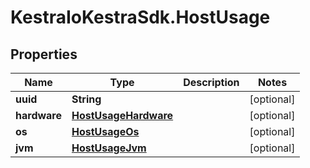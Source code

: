 # KestraIoKestraSdk.HostUsage

## Properties

Name | Type | Description | Notes
------------ | ------------- | ------------- | -------------
**uuid** | **String** |  | [optional] 
**hardware** | [**HostUsageHardware**](HostUsageHardware.md) |  | [optional] 
**os** | [**HostUsageOs**](HostUsageOs.md) |  | [optional] 
**jvm** | [**HostUsageJvm**](HostUsageJvm.md) |  | [optional] 


